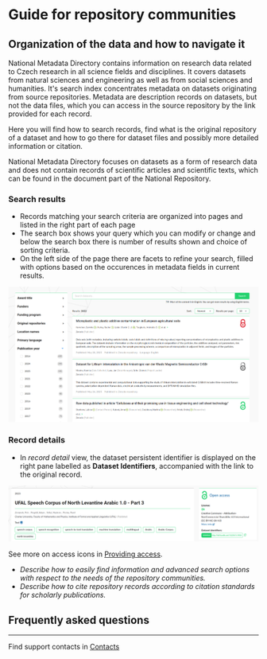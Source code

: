 

# Guide for repository communities

## Organization of the data and how to navigate it

National Metadata Directory contains information on research data related to Czech research in all science fields and disciplines. It covers datasets from natural sciences and engineering as well as from social sciences and humanities. It's search index concentrates metadata on datasets originating from source repositories. Metadata are description records on datasets, but not the data files, which you can access in the source repository by the link provided for each record. 

Here you will find how to search records, find what is the original repository of a dataset and how to go there for dataset files and possibly more detailed information or citation. 

National Metadata Directory focuses on datasets as a form of research data and does not contain records of scientific articles and scientific texts, which can be found in the document part of the National Repository.

### Search results

- Records matching your search criteria are organized into pages and listed in the right part of each page
- The search box shows your query which you can modify or change and below the search box there is number of results shown and choice of sorting criteria.
- On the left side of the page there are facets to refine your search, filled with options based on the occurences in metadata fields in current results.

![Repository interface - search results](../images/repository_ui_search.png "Repository iterface - search results")


### Record details

- In *record detail* view, the dataset persistent identifier is displayed on the right pane labelled as **Dataset Identifiers**, accompanied with the link to the original record.

![Repository interface - record detail header](../images/record_detail_header.png "Repository interface - record detail header")

See more on access icons in [Providing access](../statutory-documents/providing-access.md).

- *Describe how to easily find information and advanced search options with respect to the needs of the repository communities.*
- *Describe how to cite repository records according to citation standards for scholarly publications.*
  
## Frequently asked questions

---
Find support contacts in [Contacts](../organizational-documents/management-and-contacts.md)


